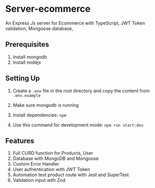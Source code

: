 # Server-ecommerce
An Express Js server for Ecommerce with TypeScript, JWT Token validation, Mongoose database, 

## Prerequisites

1. Install mongodb
2. Install nodejs

## Setting Up

1. Create a `.env` file in the root directory and copy the content from `.env.example`

2. Make sure mongodb is running
3. Install dependencies: `npm`
4. Use this command for development mode: `npm run start:dev`

## Features

1. Full CURD function for Products, User
2. Database with MongoDB and Mongoose
3. Custom Error Handler
4. User authentication with JWT Token
5. Automation test product route with Jest and SuperTest
6. Validation input with Zod
